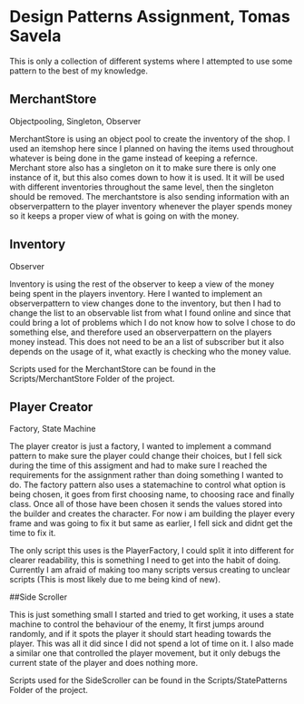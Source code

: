 # Design Patterns Assignment, Tomas Savela

This is only a collection of different systems where I attempted to use some pattern to the best of my knowledge.


## MerchantStore

Objectpooling, Singleton, Observer



MerchantStore is using an object pool to create the inventory of the shop. I used an itemshop here since I planned on having the items used throughout whatever is being done in the game instead of keeping a refernce. Merchant store also has a singleton on it to make sure there is only one instance of it, but this also comes down to how it is used. It it will be used with different inventories throughout the same level, then the singleton should be removed. The merchantstore is also sending information with an observerpattern to the player inventory whenever the player spends money so it keeps a proper view of what is going on with the money.

## Inventory

Observer

Inventory is using the rest of the observer to keep a view of the money being spent in the players inventory. Here I wanted to implement an observerpattern to view changes done to the inventory, but then I had to change the list to an observable list from what I found online and since that could bring a lot of problems which I do not know how to solve I chose to do something else, and therefore used an observerpattern on the players money instead. This does not need to be an a list of subscriber but it also depends on the usage of it, what exactly is checking who the money value.

Scripts used for the MerchantStore can be found in the Scripts/MerchantStore Folder of the project.



## Player Creator

Factory, State Machine

The player creator is just a factory, I wanted to implement a command pattern to make sure the player could change their choices, but I fell sick during the time of this assigment and had to make sure I reached the requirements for the assignment rather than doing something I wanted to do. The factory pattern also uses a statemachine to control what option is being chosen, it goes from first choosing name, to choosing race and finally class. Once all of those have been chosen it sends the values stored into the builder and creates the character. For now i am building the player every frame and was going to fix it but same as earlier, I fell sick and didnt get the time to fix it.

The only script this uses is the PlayerFactory, I could split it into different for clearer readability, this is something I need to get into the habit of doing. Currently I am afraid of making too many scripts versus creating to unclear scripts (This is most likely due to me being kind of new).

##Side Scroller

This is just something small I started and tried to get working, it uses a state machine to control the behaviour of the enemy, It first jumps around randomly, and if it spots the player it should start heading towards the player. This was all it did since I did not spend a lot of time on it. I also made a similar one that controlled the player movement, but it only debugs the current state of the player and does nothing more. 

Scripts used for the SideScroller can be found in the Scripts/StatePatterns Folder of the project.


